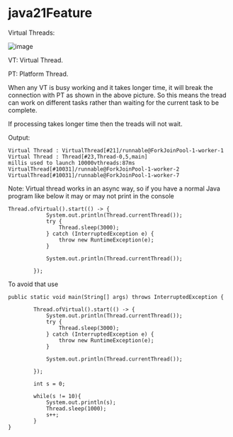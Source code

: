 # java21Feature

Virtual Threads:

![image](https://github.com/sidharthdas/java21Feature/assets/36167954/6e0660cd-56eb-40b3-891c-12aef867fc84)

VT: Virtual Thread.

PT: Platform Thread.

When any VT is busy working and it takes longer time, it will break the connection with PT as shown in the above picture. So this means the tread can work on different tasks rather than waiting for the current task to be complete.

If processing takes longer time then the treads will not wait.


Output:

```
Virtual Thread : VirtualThread[#21]/runnable@ForkJoinPool-1-worker-1
Virtual Thread : Thread[#23,Thread-0,5,main]
millis used to launch 10000vthreads:87ms
VirtualThread[#10031]/runnable@ForkJoinPool-1-worker-2
VirtualThread[#10031]/runnable@ForkJoinPool-1-worker-7
```



Note:
Virtual thread works in an async way, so if you have a normal Java program like below it may or may not print in the console
```
Thread.ofVirtual().start(() -> {
            System.out.println(Thread.currentThread());
            try {
                Thread.sleep(3000);
            } catch (InterruptedException e) {
                throw new RuntimeException(e);
            }

            System.out.println(Thread.currentThread());

        });
```
To avoid that use
```
public static void main(String[] args) throws InterruptedException {

        Thread.ofVirtual().start(() -> {
            System.out.println(Thread.currentThread());
            try {
                Thread.sleep(3000);
            } catch (InterruptedException e) {
                throw new RuntimeException(e);
            }

            System.out.println(Thread.currentThread());

        });

        int s = 0;

        while(s != 10){
            System.out.println(s);
            Thread.sleep(1000);
            s++;
        }
}
```

